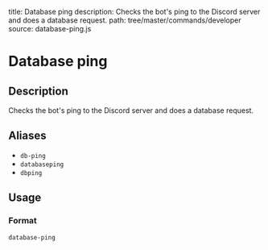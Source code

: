 title: Database ping
description: Checks the bot's ping to the Discord server and does a database request.
path: tree/master/commands/developer
source: database-ping.js

# Database ping

## Description

Checks the bot's ping to the Discord server and does a database request.

## Aliases

* `db-ping`
* `databaseping`
* `dbping`

## Usage

### Format

`database-ping`
